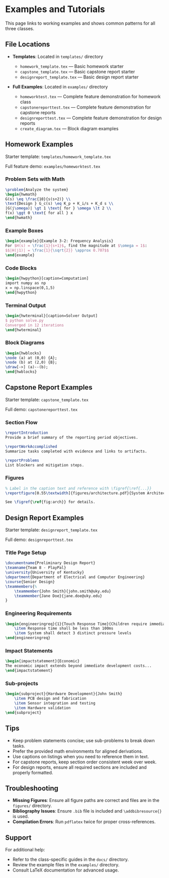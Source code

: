 # Examples and Tutorials

This page links to working examples and shows common patterns for all three classes.

## File Locations

- **Templates**: Located in `templates/` directory
  - `homework_template.tex` — Basic homework starter
  - `capstone_template.tex` — Basic capstone report starter
  - `designreport_template.tex` — Basic design report starter
  
- **Full Examples**: Located in `examples/` directory
  - `homeworktest.tex` — Complete feature demonstration for homework class
  - `capstonereporttest.tex` — Complete feature demonstration for capstone reports
  - `designreporttest.tex` — Complete feature demonstration for design reports
  - `create_diagram.tex` — Block diagram examples

## Homework Examples

Starter template: `templates/homework_template.tex`

Full feature demo: `examples/homeworktest.tex`

### Problem Sets with Math
```latex
\problem{Analyze the system}
\begin{hwmath}
G(s) \eq \frac{10}{s(s+2)} \\
\text{Design } G_c(s) \eq K_p + K_i/s + K_d s \\
|G(j\omega)| \gt 1 \text{ for } \omega \lt 2 \\
f(x) \ggt 0 \text{ for all } x
\end{hwmath}
```

### Example Boxes
```latex
\begin{example}{Example 3-2: Frequency Analysis}
For $H(s) = \frac{1}{s+1}$, find the magnitude at $\omega = 1$:
$$|H(j1)| = \frac{1}{\sqrt{2}} \approx 0.707$$
\end{example}
```

### Code Blocks
```latex
\begin{hwpython}[caption=Computation]
import numpy as np
x = np.linspace(0,1,5)
\end{hwpython}
```

### Terminal Output
```latex
\begin{hwterminal}[caption=Solver Output]
$ python solve.py
Converged in 12 iterations
\end{hwterminal}
```

### Block Diagrams

```latex
\begin{hwblocks}
\node (a) at (0,0) {A}; 
\node (b) at (2,0) {B}; 
\draw[->] (a)--(b);
\end{hwblocks}
```

## Capstone Report Examples

Starter template: `capstone_template.tex`

Full demo: `capstonereporttest.tex`

### Section Flow
```latex
\reportIntroduction
Provide a brief summary of the reporting period objectives.

\reportWorkAccomplished
Summarize tasks completed with evidence and links to artifacts.

\reportProblems
List blockers and mitigation steps.
```

### Figures
```latex
% Label in the caption text and reference with \figref{\ref{...}}
\reportfigure[0.55\textwidth]{figures/architecture.pdf}{System Architecture \label{fig:arch}}

See \figref{\ref{fig:arch}} for details.
```

## Design Report Examples

Starter template: `designreport_template.tex`

Full demo: `designreporttest.tex`

### Title Page Setup
```latex
\documentname{Preliminary Design Report}
\teamname{Team 8 - PlayPal}
\university{University of Kentucky}
\department{Department of Electrical and Computer Engineering}
\course{Senior Design}
\teammembers{%
    \teammember{John Smith}{john.smith@uky.edu}
    \teammember{Jane Doe}{jane.doe@uky.edu}
}
```

### Engineering Requirements
```latex
\begin{engineeringreq}{1}{Touch Response Time}{Children require immediate feedback}
    \item Response time shall be less than 100ms
    \item System shall detect 3 distinct pressure levels
\end{engineeringreq}
```

### Impact Statements
```latex
\begin{impactstatement}{Economic}
The economic impact extends beyond immediate development costs...
\end{impactstatement}
```

### Sub-projects
```latex
\begin{subproject}{Hardware Development}{John Smith}
    \item PCB design and fabrication
    \item Sensor integration and testing
    \item Hardware validation
\end{subproject}
```

## Tips

- Keep problem statements concise; use sub-problems to break down tasks.
- Prefer the provided math environments for aligned derivations.
- Use captions on listings when you need to reference them in text.
- For capstone reports, keep section order consistent week over week.
- For design reports, ensure all required sections are included and properly formatted.

## Troubleshooting

- **Missing Figures**: Ensure all figure paths are correct and files are in the `figures/` directory.
- **Bibliography Issues**: Ensure `.bib` file is included and `\addbibresource{}` is used.
- **Compilation Errors**: Run `pdflatex` twice for proper cross-references.

## Support

For additional help:
- Refer to the class-specific guides in the `docs/` directory.
- Review the example files in the `examples/` directory.
- Consult LaTeX documentation for advanced usage.
